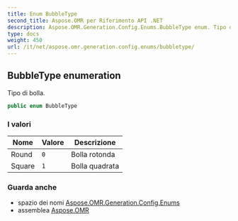 ```yaml
---
title: Enum BubbleType
second_title: Aspose.OMR per Riferimento API .NET
description: Aspose.OMR.Generation.Config.Enums.BubbleType enum. Tipo di bolla.
type: docs
weight: 450
url: /it/net/aspose.omr.generation.config.enums/bubbletype/
---
```

## BubbleType enumeration

Tipo di bolla.

```csharp
public enum BubbleType
```

### I valori

| Nome | Valore | Descrizione |
| --- | --- | --- |
| Round | `0` | Bolla rotonda |
| Square | `1` | Bolla quadrata |

### Guarda anche

* spazio dei nomi [Aspose.OMR.Generation.Config.Enums](../../aspose.omr.generation.config.enums/)
* assemblea [Aspose.OMR](../../)



